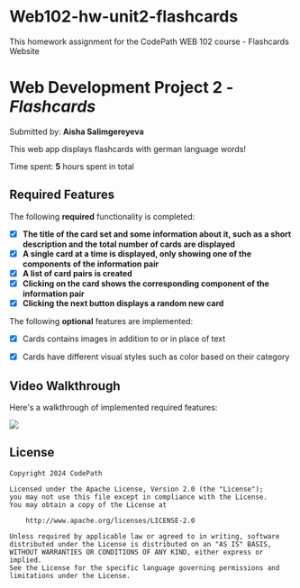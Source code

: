 # Web102-hw-unit2-flashcards
This homework assignment for the CodePath WEB 102 course - Flashcards Website
# Web Development Project 2 - *Flashcards*

Submitted by: **Aisha Salimgereyeva**

This web app displays flashcards with german language words!

Time spent: **5** hours spent in total

## Required Features

The following **required** functionality is completed:

- [X] **The title of the card set and some information about it, such as a short description and the total number of cards are displayed**
- [X] **A single card at a time is displayed, only showing one of the components of the information pair**
- [X] **A list of card pairs is created**
- [X] **Clicking on the card shows the corresponding component of the information pair**
- [X] **Clicking the next button displays a random new card**

The following **optional** features are implemented:

- [X] Cards contains images in addition to or in place of text
- [X] Cards have different visual styles such as color based on their category


## Video Walkthrough

Here's a walkthrough of implemented required features:


 <img
src="https://media.giphy.com/media/v1.Y2lkPTc5MGI3NjExb2h1OTNjb3VoejJvOWJ3M3phb3A5MDF0ZGNxYWRhM2owOTl1cGlkMyZlcD12MV9pbnRlcm5hbF9naWZfYnlfaWQmY3Q9Zw/aWQAiDdPAkuQBFA6bZ/giphy.gif"/>

## License

    Copyright 2024 CodePath

    Licensed under the Apache License, Version 2.0 (the "License");
    you may not use this file except in compliance with the License.
    You may obtain a copy of the License at

        http://www.apache.org/licenses/LICENSE-2.0

    Unless required by applicable law or agreed to in writing, software
    distributed under the License is distributed on an "AS IS" BASIS,
    WITHOUT WARRANTIES OR CONDITIONS OF ANY KIND, either express or implied.
    See the License for the specific language governing permissions and
    limitations under the License.
